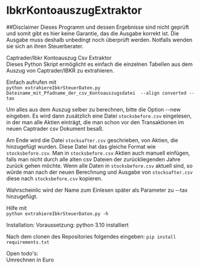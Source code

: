 # IbkrKontoauszugExtraktor
##Disclaimer
Dieses Programm und dessen Ergebnisse sind nicht geprüft und somit gibt es hier keine Garantie, das die Ausgabe korrekt ist.
Die Ausgabe muss deshalb unbedingt noch überprüft werden. Notfalls wenden sie sich an ihren Steuerberater.

Captrader/Ibkr Kontoauszug Csv Extraktor  
Dieses Python Skript ermöglicht es einfach die einzelnen Tabellen aus dem Auszug von Captrader/IBKR zu extrahieren.

Einfach aufrufen mit  
`python extrahiereIbkrSteuerDaten.py Dateiname_mit_Pfadname_der_csv_Kontoauszugsdatei  --align converted --tax`

Um alles aus dem Auszug selber zu berechnen, bitte die Option --new eingeben. Es wird dann zusätzlich eine Datei `stocksbefore.csv` eingelesen, in der man alle Aktien einträgt, die man schon vor den Transaktionen im neuen Captrader csv Dokument besaß.

Am Ende wird die Datei `stocksafter.csv` geschrieben, von Aktien, die hinzugefügt wurden. Diese Datei hat das gleiche Format wie `stocksbefore.csv`. Man in `stocksbefore.csv` Aktien auch manuell einfügen, falls man nicht durch alle alten csv Dateien der zurückliegenden Jahre zurück gehen möchte.
Wenn alle Daten in `stocksbefore.csv` aktuell sind, so würde man nach der neuen Berechnung und Ausgabe von `stocksafter.csv` diese nach `stocksbefore.csv` kopieren.

Wahrscheinlic wird der Name zum Einlesen später als Parameter zu --tax hinzugefügt.

Hilfe mit  
`python extrahiereIbkrSteuerDaten.py -h`


Installation:
Voraussetzung:
python 3.10 installiert

Nach dem clonen des Repositories folgendes eingeben:
`pip install requirements.txt`

Open todo's:  
Umrechnen in Euro
